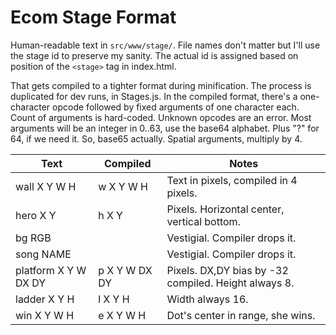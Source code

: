 # Ecom Stage Format

Human-readable text in `src/www/stage/`.
File names don't matter but I'll use the stage id to preserve my sanity.
The actual id is assigned based on position of the `<stage>` tag in index.html.

That gets compiled to a tighter format during minification.
The process is duplicated for dev runs, in Stages.js.
In the compiled format, there's a one-character opcode followed by fixed arguments of one character each.
Count of arguments is hard-coded. Unknown opcodes are an error.
Most arguments will be an integer in 0..63, use the base64 alphabet. Plus "?" for 64, if we need it. So, base65 actually.
Spatial arguments, multiply by 4.

| Text                   | Compiled                         | Notes |
|------------------------|----------------------------------|-------|
| wall X Y W H           | w X Y W H                        | Text in pixels, compiled in 4 pixels. |
| hero X Y               | h X Y                            | Pixels. Horizontal center, vertical bottom. |
| bg RGB                 |                                  | Vestigial. Compiler drops it. |
| song NAME              |                                  | Vestigial. Compiler drops it. |
| platform X Y W DX DY   | p X Y W DX DY                    | Pixels. DX,DY bias by -32 compiled. Height always 8. |
| ladder X Y H           | l X Y H                          | Width always 16. |
| win X Y W H            | e X Y W H                        | Dot's center in range, she wins. |
